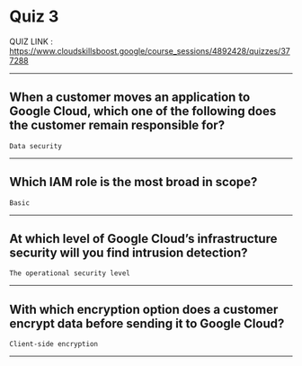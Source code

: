 # Quiz 3

QUIZ LINK : https://www.cloudskillsboost.google/course_sessions/4892428/quizzes/377288

---

## When a customer moves an application to Google Cloud, which one of the following does the customer remain responsible for?

`Data security`

---

## Which IAM role is the most broad in scope?

`Basic`

---

## At which level of Google Cloud’s infrastructure security will you find intrusion detection?

`The operational security level`

---

## With which encryption option does a customer encrypt data before sending it to Google Cloud?

`Client-side encryption`

---
